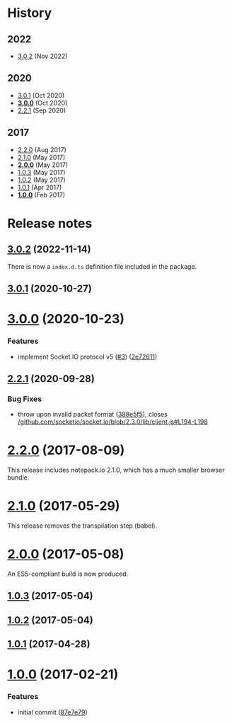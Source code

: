 # History

## 2022

- [3.0.2](#453-2022-10-15) (Nov 2022)

## 2020

- [3.0.1](#301-2020-10-27) (Oct 2020)
- [**3.0.0**](#300-2020-10-23) (Oct 2020)
- [2.2.1](#221-2020-09-28) (Sep 2020)

## 2017

- [2.2.0](#220-2017-08-09) (Aug 2017)
- [2.1.0](#210-2017-5-29) (May 2017)
- [**2.0.0**](#200-2017-05-08) (May 2017)
- [1.0.3](#103-2017-05-04) (May 2017)
- [1.0.2](#102-2017-05-04) (May 2017)
- [1.0.1](#101-2017-04-28) (Apr 2017)
- [**1.0.0**](#100-2017-02-21) (Feb 2017)



# Release notes

## [3.0.2](https://github.com/socketio/socket.io-msgpack-parser/compare/3.0.1...3.0.2) (2022-11-14)

There is now a `index.d.ts` definition file included in the package.



## [3.0.1](https://github.com/socketio/socket.io-msgpack-parser/compare/3.0.0...3.0.1) (2020-10-27)



# [3.0.0](https://github.com/socketio/socket.io-msgpack-parser/compare/2.2.1...3.0.0) (2020-10-23)


### Features

* implement Socket.IO protocol v5 ([#3](https://github.com/socketio/socket.io-msgpack-parser/issues/3)) ([2e72611](https://github.com/socketio/socket.io-msgpack-parser/commit/2e726111437e6f744529fb00afae3afd9497e6d8))



## [2.2.1](https://github.com/socketio/socket.io-msgpack-parser/compare/2.2.0...2.2.1) (2020-09-28)


### Bug Fixes

* throw upon invalid packet format ([388e5f5](https://github.com/socketio/socket.io-msgpack-parser/commit/388e5f55862e32562bbfb0e6e1066dc3f2962191)), closes [/github.com/socketio/socket.io/blob/2.3.0/lib/client.js#L194-L198](https://github.com//github.com/socketio/socket.io/blob/2.3.0/lib/client.js/issues/L194-L198)



# [2.2.0](https://github.com/socketio/socket.io-msgpack-parser/compare/2.1.0...2.2.0) (2017-08-09)

This release includes notepack.io 2.1.0, which has a much smaller browser bundle.



# [2.1.0](https://github.com/socketio/socket.io-msgpack-parser/compare/2.0.0...2.1.0) (2017-05-29)

This release removes the transpilation step (babel).



# [2.0.0](https://github.com/socketio/socket.io-msgpack-parser/compare/1.0.3...2.0.0) (2017-05-08)

An ES5-compliant build is now produced.



## [1.0.3](https://github.com/socketio/socket.io-msgpack-parser/compare/1.0.2...1.0.3) (2017-05-04)



## [1.0.2](https://github.com/socketio/socket.io-msgpack-parser/compare/1.0.1...1.0.2) (2017-05-04)



## [1.0.1](https://github.com/socketio/socket.io-msgpack-parser/compare/1.0.0...1.0.1) (2017-04-28)



# [1.0.0](https://github.com/socketio/socket.io-msgpack-parser/compare/87e7e79897be550345d5ec3298f28b12bead4aef...1.0.0) (2017-02-21)


### Features

* initial commit ([87e7e79](https://github.com/socketio/socket.io-msgpack-parser/commit/87e7e79897be550345d5ec3298f28b12bead4aef))
